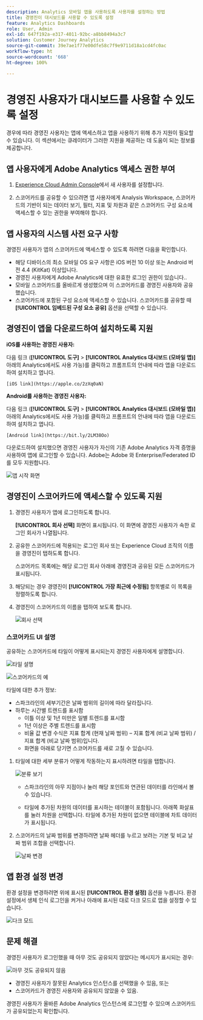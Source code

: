 ```yaml
---
description: Analytics 모바일 앱을 사용하도록 사용자를 설정하는 방법
title: 경영진이 대시보드를 사용할 수 있도록 설정
feature: Analytics Dashboards
role: User, Admin
exl-id: 647f192a-e317-4011-92bc-a8bb8494a3c7
solution: Customer Journey Analytics
source-git-commit: 39e7ae1f77e00dfe58c7f9e9711d18a1cd4fc0ac
workflow-type: ht
source-wordcount: '668'
ht-degree: 100%

---
```


# 경영진 사용자가 대시보드를 사용할 수 있도록 설정

경우에 따라 경영진 사용자는 앱에 액세스하고 앱을 사용하기 위해 추가 지원이 필요할 수 있습니다. 이 섹션에서는 큐레이터가 그러한 지원을 제공하는 데 도움이 되는 정보를 제공합니다.

## 앱 사용자에게 Adobe Analytics 액세스 권한 부여

1. [Experience Cloud Admin Console](https://experienceleague.adobe.com/docs/analytics/admin/admin-console/permissions/product-profile.html)에서 새 사용자를 설정합니다.

1. 스코어카드를 공유할 수 있으려면 앱 사용자에게 Analysis Workspace, 스코어카드의 기반이 되는 데이터 보기, 필터, 지표 및 차원과 같은 스코어카드 구성 요소에 액세스할 수 있는 권한을 부여해야 합니다.

## 앱 사용자의 시스템 사전 요구 사항

경영진 사용자가 앱의 스코어카드에 액세스할 수 있도록 하려면 다음을 확인합니다.

* 해당 디바이스의 최소 모바일 OS 요구 사항은 iOS 버전 10 이상 또는 Android 버전 4.4 (KitKat) 이상입니다.
* 경영진 사용자에게 Adobe Analytics에 대한 유효한 로그인 권한이 있습니다..
* 모바일 스코어카드를 올바르게 생성했으며 이 스코어카드를 경영진 사용자와 공유했습니다.
* 스코어카드에 포함된 구성 요소에 액세스할 수 있습니다. 스코어카드를 공유할 때 **[!UICONTROL 임베드된 구성 요소 공유]** 옵션을 선택할 수 있습니다.

## 경영진이 앱을 다운로드하여 설치하도록 지원

**iOS를 사용하는 경영진 사용자:**

다음 링크 (**[!UICONTROL 도구]** > **[!UICONTROL Analytics 대시보드 (모바일 앱)]** 아래의 Analytics에서도 사용 가능)를 클릭하고 프롬프트의 안내에 따라 앱을 다운로드하여 설치하고 엽니다.

`[iOS link](https://apple.co/2zXq0aN)`

**Android를 사용하는 경영진 사용자:**

다음 링크 (**[!UICONTROL 도구]** > **[!UICONTROL Analytics 대시보드 (모바일 앱)]** 아래의 Analytics에서도 사용 가능)를 클릭하고 프롬프트의 안내에 따라 앱을 다운로드하여 설치하고 엽니다.

`[Android link](https://bit.ly/2LM38Oo)`

다운로드하여 설치했으면 경영진 사용자가 자신의 기존 Adobe Analytics 자격 증명을 사용하여 앱에 로그인할 수 있습니다. Adobe는 Adobe 와 Enterprise/Federated ID를 모두 지원합니다.

![앱 시작 화면](assets/welcome.png)

## 경영진이 스코어카드에 액세스할 수 있도록 지원

1. 경영진 사용자가 앱에 로그인하도록 합니다.

   **[!UICONTROL 회사 선택]** 화면이 표시됩니다. 이 화면에 경영진 사용자가 속한 로그인 회사가 나열됩니다.

1. 공유한 스코어카드에 적용되는 로그인 회사 또는 Experience Cloud 조직의 이름을 경영진이 탭하도록 합니다.

   스코어카드 목록에는 해당 로그인 회사 아래에 경영진과 공유된 모든 스코어카드가 표시됩니다.

1. 해당되는 경우 경영진이 **[!UICONTROL 가장 최근에 수정됨]** 항목별로 이 목록을 정렬하도록 합니다.

1. 경영진이 스코어카드의 이름을 탭하여 보도록 합니다.

   ![회사 선택](assets/accesscard.png)


### 스코어카드 UI 설명

공유하는 스코어카드에 타일이 어떻게 표시되는지 경영진 사용자에게 설명합니다.

![타일 설명](assets/newexplain.png)

![스코어카드의 예](assets/intro_scorecard.png)

타일에 대한 추가 정보:

* 스파크라인의 세부기간은 날짜 범위의 길이에 따라 달라집니다.
* 하루는 시간별 트렌드를 표시함
   * 이틀 이상 및 1년 미만은 일별 트렌드를 표시함
   * 1년 이상은 주별 트렌드를 표시함
   * 비율 값 변경 수식은 지표 합계 (현재 날짜 범위) – 지표 합계 (비교 날짜 범위) / 지표 합계 (비교 날짜 범위)입니다.
   * 화면을 아래로 당기면 스코어카드를 새로 고칠 수 있습니다.


1. 타일에 대한 세부 분류가 어떻게 작동하는지 표시하려면 타일을 탭합니다.

   ![분류 보기](assets/sparkline.png)

   * 스파크라인의 아무 지점이나 눌러 해당 포인트와 연관된 데이터를 라인에서 볼 수 있습니다.

   * 타일에 추가된 차원의 데이터를 표시하는 테이블이 포함됩니다. 아래쪽 화살표를 눌러 차원을 선택합니다. 타일에 추가된 차원이 없으면 테이블에 차트 데이터가 표시됩니다.

1. 스코어카드의 날짜 범위를 변경하려면 날짜 헤더를 누르고 보려는 기본 및 비교 날짜 범위 조합을 선택합니다.

   ![날짜 변경](assets/changedate.png)

## 앱 환경 설정 변경

환경 설정을 변경하려면 위에 표시된 **[!UICONTROL 환경 설정]** 옵션을 누릅니다. 환경 설정에서 생체 인식 로그인을 켜거나 아래에 표시된 대로 다크 모드로 앱을 설정할 수 있습니다.

![다크 모드](assets/darkmode.png)

## 문제 해결

경영진 사용자가 로그인했을 때 아무 것도 공유되지 않았다는 메시지가 표시되는 경우:

![아무 것도 공유되지 않음](assets/nothing.png)

* 경영진 사용자가 잘못된 Analytics 인스턴스를 선택했을 수 있음, 또는
* 스코어카드가 경영진 사용자와 공유되지 않았을 수 있음.

경영진 사용자가 올바른 Adobe Analytics 인스턴스에 로그인할 수 있으며 스코어카드가 공유되었는지 확인합니다.
